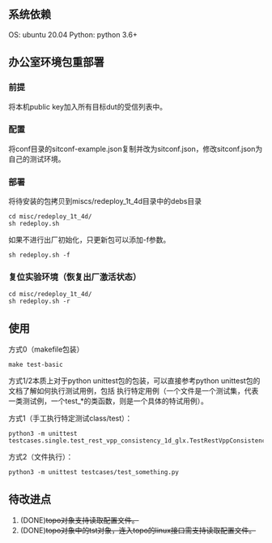 ## 系统依赖

 OS: ubuntu 20.04
 Python: python 3.6+

## 办公室环境包重部署

### 前提
将本机public key加入所有目标dut的受信列表中。

### 配置
将conf目录的sitconf-example.json复制并改为sitconf.json，修改sitconf.json为自己的测试环境。

### 部署

将待安装的包拷贝到miscs/redeploy_1t_4d目录中的debs目录

```
cd misc/redeploy_1t_4d/
sh redeploy.sh
```

如果不进行出厂初始化，只更新包可以添加-f参数。

```
sh redeploy.sh -f
```

### 复位实验环境（恢复出厂激活状态）

```
cd misc/redeploy_1t_4d/
sh redeploy.sh -r
```

## 使用

方式0（makefile包装）


```
make test-basic
```

方式1/2本质上对于python unittest包的包装，可以直接参考python unittest包的文档了解如何执行测试用例，包括
执行特定用例（一个文件是一个测试集，代表一类测试例，一个test_*的类函数，则是一个具体的特试用例）。

方式1（手工执行特定测试class/test）：
```
python3 -m unittest testcases.single.test_rest_vpp_consistency_1d_glx.TestRestVppConsistency1DGlx.test_glx_link_block_wan_mode
```

方式2（文件执行）：

```
python3 -m unittest testcases/test_something.py
```

## 待改进点

1. (DONE)~~topo对象支持读取配置文件。~~
2. (DONE)~~topo对象中的tst对象，连入topo的linux接口需支持读取配置文件。~~
